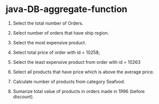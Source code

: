 # java-DB-aggregate-function

1. Select the total number of Orders.

2. Select number of orders that have ship region.

3. Select the most expensive product.

4. Select total price of order with id = 10258;

5. Select the least expensive product from order with id = 10263

6. Select all products that have price which is above the average price.

7. Calculate number of products from category Seafood.

8. Sumarize total value of products in orders made in 1996 (before discount).
